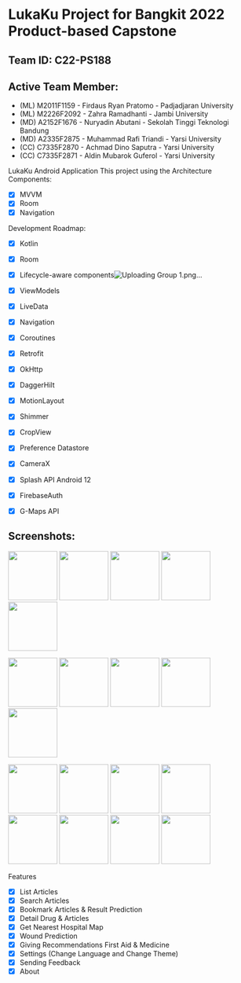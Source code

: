 # LukaKu Project for Bangkit 2022 Product-based Capstone

## Team ID: C22-PS188

## Active Team Member:
- (ML) M2011F1159 - Firdaus Ryan Pratomo - Padjadjaran University
- (ML) M2226F2092 - Zahra Ramadhanti - Jambi University
- (MD) A2152F1676 - Nuryadin Abutani - Sekolah Tinggi Teknologi Bandung
- (MD) A2335F2875 - Muhammad Rafi Triandi - Yarsi University
- (CC) C7335F2870 - Achmad Dino Saputra  - Yarsi University
- (CC) C7335F2871 - Aldin Mubarok Guferol  - Yarsi University

LukaKu Android Application
This project using the Architecture Components:
- [x] MVVM
- [x] Room
- [x] Navigation

Development Roadmap:
- [x] Kotlin
- [x] Room
- [x] Lifecycle-aware components![Uploading Group 1.png…]()

- [x] ViewModels
- [x] LiveData
- [x] Navigation
- [x] Coroutines
- [x] Retrofit
- [x] OkHttp
- [x] DaggerHilt
- [x] MotionLayout
- [x] Shimmer
- [x] CropView
- [x] Preference Datastore
- [x] CameraX
- [x] Splash API Android 12
- [x] FirebaseAuth
- [x] G-Maps API

## Screenshots:

<p float="left">
  <img src="https://user-images.githubusercontent.com/61121146/173271431-097eafae-e07f-4720-be13-9bb5cec0b302.png" width="100" />
  <img src="https://user-images.githubusercontent.com/61121146/173271459-4de5b408-ebad-474e-a4e2-7a9337165e50.png" width="100" /> 
  <img src="https://user-images.githubusercontent.com/61121146/173271535-ad513a8b-a06f-4a1d-8e9d-6da02a10bd96.png" width="100" />
  <img src="https://user-images.githubusercontent.com/61121146/173271547-45affed2-da1a-4ace-af1b-a32ea59bca5a.png" width="100" />
  <img src="https://user-images.githubusercontent.com/61121146/173271562-691cee97-f96e-4d3b-b930-c0321fe59306.png" width="100" />
</p>

<p float="left">
  <img src="https://user-images.githubusercontent.com/61121146/173271646-885d8844-10b6-4178-ae8e-5687ac868101.png" width="100" />
  <img src="https://user-images.githubusercontent.com/61121146/173271669-1a114b4f-d640-4559-8f0a-7a094d40a9ca.png" width="100" /> 
  <img src="https://user-images.githubusercontent.com/61121146/173271743-44859fb7-3d81-443a-8d03-bc3405748eb6.png" width="100" />
  <img src="https://user-images.githubusercontent.com/61121146/173271762-4091e122-7c94-4fec-9232-a1a7891c6cba.png" width="100" />
  <img src="https://user-images.githubusercontent.com/61121146/173271674-7a53d01f-27b8-4300-8581-64f69126072a.png" width="100" />
</p>

<p float="left">
  <img src="https://user-images.githubusercontent.com/61121146/173271692-3605e7ab-791e-47da-8401-fbea5e195e17.png" width="100" />
  <img src="https://user-images.githubusercontent.com/61121146/173271846-e9e5012e-a681-4a3a-a6f0-16a3fdb6917e.png" width="100" /> 
  <img src="https://user-images.githubusercontent.com/61121146/173271859-bb32b8d3-516b-4418-a9ea-9dd7c5cf8726.png" width="100" />
  <img src="https://user-images.githubusercontent.com/61121146/173271869-f8ea6f72-7077-4a31-9303-15dd81cac825.png" width="100" />
  <img src="https://user-images.githubusercontent.com/61121146/173271889-e97e4f5a-28c8-49c9-a7d1-88c56bad3cca.png" width="100" />
  <img src="https://user-images.githubusercontent.com/61121146/173271901-8321a9cc-8d71-4e19-9bbf-c63ea1e79220.png" width="100" />
  <img src="https://user-images.githubusercontent.com/61121146/173271945-b456b3cc-555b-44b8-a43a-55d89138f709.png" width="100" />
  <img src="https://user-images.githubusercontent.com/61121146/173271957-d6739605-9d81-414c-bf85-902db57ff5e2.png" width="100" />
</p>

Features
- [x] List Articles
- [x] Search Articles
- [x] Bookmark Articles & Result Prediction
- [x] Detail Drug & Articles
- [x] Get Nearest Hospital Map
- [x] Wound Prediction
- [x] Giving Recommendations First Aid & Medicine
- [x] Settings (Change Language and Change Theme)
- [x] Sending Feedback
- [x] About
